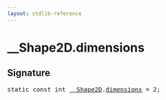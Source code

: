 ```yaml
---
layout: stdlib-reference
---
```


# __Shape2D.dimensions

## Signature
<pre>
<span class='code_keyword'>static</span> <span class='code_keyword'>const</span> <span class="code_keyword">int</span> <a href="../types/0_shape2d-028/index.html" class="code_type">__Shape2D</a>.<a href="dimensions.html" class="code_var">dimensions</a> = 2;
</pre>

